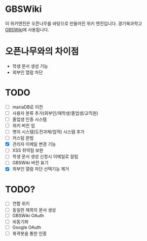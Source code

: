 # GBSWiki
이 위키엔진은 오픈나무를 바탕으로 만들어진 위키 엔진입니다. 경기북과학고 [GBSWiki](https://gbs.wiki)에 사용됩니다.

# 오픈나무와의 차이점
* 학생 문서 생성 기능
* 외부인 열람 차단


# TODO
- [ ] mariaDB로 이전
- [ ] 사용자 분류 추가(외부인/재학생/졸업생/교직원)
- [ ] 졸업생 인증 시스템
- [ ] 위키 버전 업
- [ ] 뱃지 시스템(도전과제/업적) 시스템 추가
- [ ] 커스텀 문법
- [x] 관리자 이메일 변경 기능
- [ ] XSS 취약점 보완
- [ ] 학생 문서 생성 신청시 이메일로 알림
- [ ] GBSWiki 버전 표기
- [x] 외부인 열람 차단 선택기능 제거 

# TODO?
- [ ] 연합 위키
- [ ] 동일한 제목의 문서 생성
- [ ] GBSWiki OAuth
- [ ] 비동기화
- [ ] Google OAuth
- [ ] 북곽봇을 통한 인증
